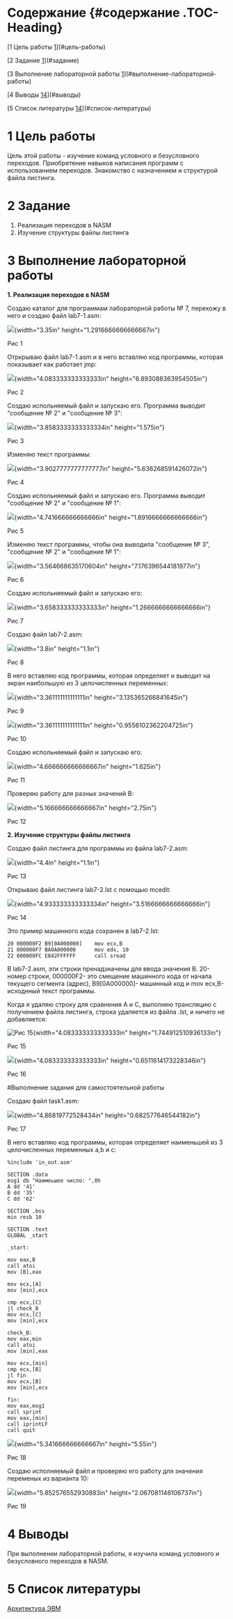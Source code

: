 # Содержание {#содержание .TOC-Heading}

[1 Цель работы [1](#цель-работы)](#цель-работы)

[2 Задание [1](#задание)](#задание)

[3 Выполнение лабораторной работы
[1](#выполнение-лабораторной-работы)](#выполнение-лабораторной-работы)

[4 Выводы [14](#выводы)](#выводы)

[5 Список литературы [14](#список-литературы)](#список-литературы)

# 1 Цель работы

Цель этой работы - изучение команд условного и безусловного переходов.
Приобретение навыков написания программ с использованием переходов.
Знакомство с назначением и структурой файла листинга.

# 2 Задание

1.  Реализация переходов в NASM
2.  Изучение структуры файлы листинга

# 3 Выполнение лабораторной работы

**1. Реализация переходов в NASM**

Создаю каталог для программам лабораторной работы № 7, перехожу в него и
создаю файл lab7-1.asm:

![](media/image1.png){width="3.35in" height="1.2916666666666667in"}

Рис 1

Отркрываю файл lab7-1.asm и в него вставляю код программы, которая
показывает как работает jmp:

![](media/image2.png){width="4.083333333333333in"
height="6.893088363954505in"}

Рис 2

Создаю испольняемый файл и запускаю его. Программа выводит "сообщение №
2" и "сообщение № 3":

![](media/image3.png){width="3.8583333333333334in" height="1.575in"}

Рис 3

Изменяю текст программы:

![](media/image4.png){width="3.9027777777777777in"
height="5.636268591426072in"}

Рис 4

Создаю испольняемый файл и запускаю его. Программа выводит "сообщение №
2" и "сообщение № 1":

![](media/image5.png){width="4.741666666666666in"
height="1.8916666666666666in"}

Рис 5

Изменяю текст программы, чтобы она выводила "сообщение № 3", "сообщение
№ 2" и "сообщение № 1":

![](media/image6.png){width="3.564668635170604in"
height="7.176396544181977in"}

Рис 6

Создаю испольняемый файл и запускаю его:

![](media/image7.png){width="3.658333333333333in"
height="1.2666666666666666in"}

Рис 7

Создаю файл lab7-2.asm:

![](media/image8.png){width="3.8in" height="1.1in"}

Рис 8

В него вставляю код программы, которая определяет и выводит на экран
наибольшую из 3 целочисленных переменных:

![](media/image9.png){width="3.361111111111111in"
height="3.135365266841645in"}

Рис 9

![](media/image10.png){width="3.361111111111111in"
height="0.9556102362204725in"}

Рис 10

Создаю испольняемый файл и запускаю его:

![](media/image11.png){width="4.666666666666667in" height="1.625in"}

Рис 11

Проверяю работу для разных значений B:

![](media/image12.png){width="5.166666666666667in" height="2.75in"}

Рис 12

**2. Изучение структуры файлы листинга**

Создаю файл листинга для программы из файла lab7-2.asm:

![](media/image13.png){width="4.4in" height="1.1in"}

Рис 13

Открываю файл листинга lab7-2.lst с помощью mcedit:

![](media/image14.png){width="4.933333333333334in"
height="3.5166666666666666in"}

Рис 14

Это пример машинного кода сохранен в lab7-2.lst:

    20 000000F2 B9[0A000000]    mov ecx,B
    21 000000F7 BA0A000000      mov edx, 10
    22 000000FC E842FFFFFF      call sread      

В lab7-2.asm, эти строки пренадзначены для ввода значения B. 20- номер
строки, 000000F2- это смещение машинного кода от начала текущего
сегмента (адрес), B9\[0A000000\]- машинный код и mov ecx,B- исходнный
текст программы.

Когда я удаляю строку для сравнения A и C, выполняю трансляцию с
получением файла листинга, строка удаляется из файла .lst, и ничего не
добавляется:

![Рис 15](media/image15.png "fig:"){width="4.083333333333333in"
height="1.744912510936133in"}

Рис 15

![](media/image16.png){width="4.083333333333333in"
height="0.6511614173228346in"}

Рис 16

#Выполнение задания для самостоятельной работы

Создаю файл task1.asm:

![](media/image17.png){width="4.86819772528434in"
height="0.682577646544182in"}

Рис 17

В него вставляю код программы, которая определяет наименьшей из 3
целочисленных переменных a,b и c:

    %include 'in_out.asm'

    SECTION .data
    msg1 db "Наимеьшее число: ",0h
    A dd '41'
    B dd '35'
    C dd '62'

    SECTION .bss
    min resb 10

    SECTION .text
    GLOBAL _start

    _start:

    mov eax,B
    call atoi
    mov [B],eax

    mov ecx,[A]
    mov [min],ecx

    cmp ecx,[C]
    jl check_B
    mov ecx,[C]
    mov [min],ecx

    check_B:
    mov eax,min
    call atoi
    mov [min],eax

    mov ecx,[min]
    cmp ecx,[B]
    jl fin
    mov ecx,[B]
    mov [min],ecx

    fin:
    mov eax,msg1
    call sprint
    mov eax,[min]
    call iprintLF
    call quit

![](media/image18.png){width="5.341666666666667in" height="5.55in"}

Рис 18

Создаю исполняемый файл и проверяю его работу для значения переменых из
варианта 10:

![](media/image19.png){width="5.852576552930883in"
height="2.067081146106737in"}

Рис 19

# 4 Выводы

При выполнении лабораторной работы, я изучила команд условного и
безусловного переходов в NASM.

# 5 Список литературы

[Архитектура
ЭВМ](https://esystem.rudn.ru/pluginfile.php/2089087/mod_resource/content/0/%D0%9B%D0%B0%D0%B1%D0%BE%D1%80%D0%B0%D1%82%D0%BE%D1%80%D0%BD%D0%B0%D1%8F%20%D1%80%D0%B0%D0%B1%D0%BE%D1%82%D0%B0%20%E2%84%967.%20%D0%9A%D0%BE%D0%BC%D0%B0%D0%BD%D0%B4%D1%8B%20%D0%B1%D0%B5%D0%B7%D1%83%D1%81%D0%BB%D0%BE%D0%B2%D0%BD%D0%BE%D0%B3%D0%BE%20%D0%B8%20%D1%83%D1%81%D0%BB%D0%BE%D0%B2%D0%BD%D0%BE%D0%B3%D0%BE%20%D0%BF%D0%B5%D1%80%D0%B5%D1%85%D0%BE%D0%B4%D0%BE%D0%B2%20%D0%B2%20Nasm.%20%D0%9F%D1%80%D0%BE%D0%B3%D1%80%D0%B0%D0%BC%D0%BC%D0%B8%D1%80%D0%BE%D0%B2%D0%B0%D0%BD%D0%B8%D0%B5%20%D0%B2%D0%B5%D1%82%D0%B2%D0%BB%D0%B5%D0%BD%D0%B8%D0%B9..pdf)
